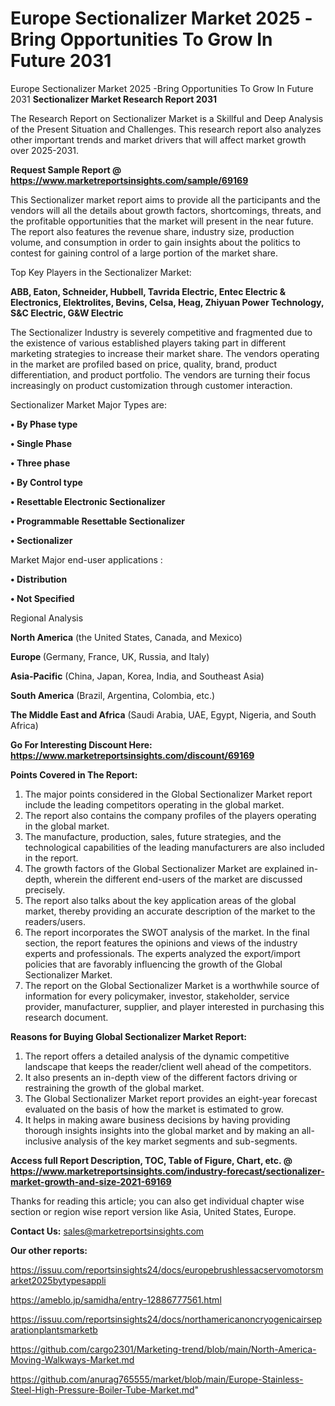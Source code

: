 # Europe Sectionalizer Market 2025 -Bring Opportunities To Grow In Future 2031
Europe Sectionalizer Market 2025 -Bring Opportunities To Grow In Future 2031
<strong>Sectionalizer Market Research Report 2031</strong>

The Research Report on Sectionalizer Market is a Skillful and Deep Analysis of the Present Situation and Challenges. This research report also analyzes other important trends and market drivers that will affect market growth over 2025-2031.

<strong>Request Sample Report @ <a href=https://www.marketreportsinsights.com/sample/69169>https://www.marketreportsinsights.com/sample/69169</a></strong>

This Sectionalizer market report aims to provide all the participants and the vendors will all the details about growth factors, shortcomings, threats, and the profitable opportunities that the market will present in the near future. The report also features the revenue share, industry size, production volume, and consumption in order to gain insights about the politics to contest for gaining control of a large portion of the market share.

Top Key Players in the Sectionalizer Market:

<strong>ABB, Eaton, Schneider, Hubbell, Tavrida Electric, Entec Electric & Electronics, Elektrolites, Bevins, Celsa, Heag, Zhiyuan Power Technology, S&C Electric, G&W Electric</strong>

The Sectionalizer Industry is severely competitive and fragmented due to the existence of various established players taking part in different marketing strategies to increase their market share. The vendors operating in the market are profiled based on price, quality, brand, product differentiation, and product portfolio. The vendors are turning their focus increasingly on product customization through customer interaction.

Sectionalizer Market Major Types are:

<strong>• By Phase type

• Single Phase

• Three phase

• By Control type

• Resettable Electronic Sectionalizer

• Programmable Resettable Sectionalizer

• Sectionalizer</strong>

Market Major end-user applications :

<strong>• Distribution

• Not Specified</strong>

Regional Analysis

</u><strong><b>North America</b></strong> (the United States, Canada, and Mexico)

<strong><b>Europe </b></strong>(Germany, France, UK, Russia, and Italy)

<strong><b>Asia-Pacific</b></strong> (China, Japan, Korea, India, and Southeast Asia)

<strong><b>South America</b></strong> (Brazil, Argentina, Colombia, etc.)

<strong><b>The Middle East and Africa</b></strong> (Saudi Arabia, UAE, Egypt, Nigeria, and South Africa)

<strong>Go For Interesting Discount Here: <a href=https://www.marketreportsinsights.com/discount/69169>https://www.marketreportsinsights.com/discount/69169</a></strong>

<strong>Points Covered in The Report:</strong>
<ol>
  <li>The major points considered in the Global Sectionalizer Market report include the leading competitors operating in the global market.</li>
  <li>The report also contains the company profiles of the players operating in the global market.</li>
  <li>The manufacture, production, sales, future strategies, and the technological capabilities of the leading manufacturers are also included in the report.</li>
  <li>The growth factors of the Global Sectionalizer Market are explained in-depth, wherein the different end-users of the market are discussed precisely.</li>
  <li>The report also talks about the key application areas of the global market, thereby providing an accurate description of the market to the readers/users.</li>
  <li>The report incorporates the SWOT analysis of the market. In the final section, the report features the opinions and views of the industry experts and professionals. The experts analyzed the export/import policies that are favorably influencing the growth of the Global Sectionalizer Market.</li>
  <li>The report on the Global Sectionalizer Market is a worthwhile source of information for every policymaker, investor, stakeholder, service provider, manufacturer, supplier, and player interested in purchasing this research document.</li>
</ol>
<strong>Reasons for Buying Global Sectionalizer Market Report:</strong>

<ol>
  <li>The report offers a detailed analysis of the dynamic competitive landscape that keeps the reader/client well ahead of the competitors.</li>
  <li>It also presents an in-depth view of the different factors driving or restraining the growth of the global market.</li>
  <li>The Global Sectionalizer Market report provides an eight-year forecast evaluated on the basis of how the market is estimated to grow.</li>
  <li>It helps in making aware business decisions by having providing thorough insights insights into the global market and by making an all-inclusive analysis of the key market segments and sub-segments.</li>
</ol>
<strong>Access full Report Description, TOC, Table of Figure, Chart, etc. @ <a href=https://www.marketreportsinsights.com/industry-forecast/sectionalizer-market-growth-and-size-2021-69169>https://www.marketreportsinsights.com/industry-forecast/sectionalizer-market-growth-and-size-2021-69169</a></strong>


Thanks for reading this article; you can also get individual chapter wise section or region wise report version like Asia, United States, Europe.

<strong>Contact Us:</strong>
sales@marketreportsinsights.com

<strong>Our other reports:</strong>

<a href=https://issuu.com/reportsinsights24/docs/europebrushlessacservomotorsmarket2025bytypesappli>https://issuu.com/reportsinsights24/docs/europebrushlessacservomotorsmarket2025bytypesappli</a>

<a href=https://ameblo.jp/samidha/entry-12886777561.html>https://ameblo.jp/samidha/entry-12886777561.html</a>

<a href=https://issuu.com/reportsinsights24/docs/northamericanoncryogenicairseparationplantsmarketb>https://issuu.com/reportsinsights24/docs/northamericanoncryogenicairseparationplantsmarketb</a>

<a href=https://github.com/cargo2301/Marketing-trend/blob/main/North-America-Moving-Walkways-Market.md>https://github.com/cargo2301/Marketing-trend/blob/main/North-America-Moving-Walkways-Market.md</a>

<a href=https://github.com/anurag765555/market/blob/main/Europe-Stainless-Steel-High-Pressure-Boiler-Tube-Market.md>https://github.com/anurag765555/market/blob/main/Europe-Stainless-Steel-High-Pressure-Boiler-Tube-Market.md</a>"
